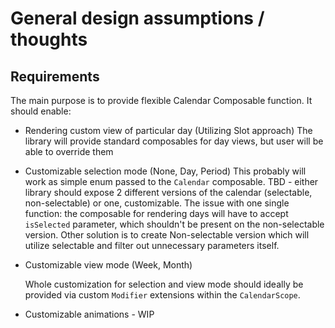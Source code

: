 # General design assumptions / thoughts

## Requirements

The main purpose is to provide flexible Calendar Composable function. It should enable:

- Rendering custom view of particular day (Utilizing Slot approach)
  The library will provide standard composables for day views, but user will be able to override
  them
- Customizable selection mode (None, Day, Period)
  This probably will work as simple enum passed to the `Calendar` composable. TBD - either library
  should expose 2 different versions of the calendar (selectable, non-selectable) or one,
  customizable. The issue with one single function: the composable for rendering days will have to
  accept `isSelected`
  parameter, which shouldn't be present on the non-selectable version. Other solution is to create
  Non-selectable version which will utilize selectable and filter out unnecessary parameters itself.
- Customizable view mode (Week, Month)

  Whole customization for selection and view mode should ideally be provided via custom `Modifier` extensions within
  the `CalendarScope`.

- Customizable animations - WIP
